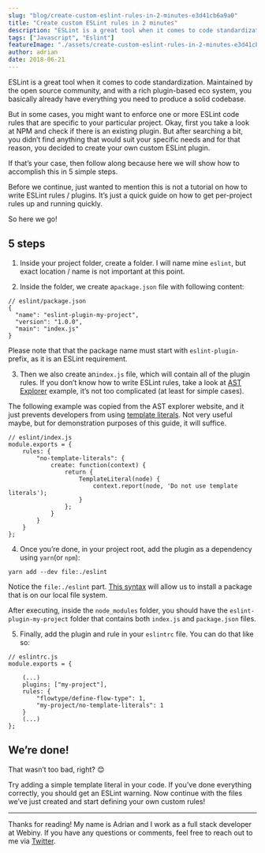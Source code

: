```yaml
---
slug: "blog/create-custom-eslint-rules-in-2-minutes-e3d41cb6a9a0"
title: "Create custom ESLint rules in 2 minutes"
description: "ESLint is a great tool when it comes to code standardization. Maintained by the open source community, and with a rich plugin-based ecosystem."
tags: ["Javascript", "Eslint"]
featureImage: "./assets/create-custom-eslint-rules-in-2-minutes-e3d41cb6a9a0/max-1776-1adPg-Z859DytSea5oLARGg.png"
author: adrian
date: 2018-06-21
---
```



ESLint is a great tool when it comes to code standardization. Maintained by the open source community, and with a rich plugin-based eco system, you basically already have everything you need to produce a solid codebase.

But in some cases, you might want to enforce one or more ESLint code rules that are specific to your particular project. Okay, first you take a look at NPM and check if there is an existing plugin. But after searching a bit, you didn’t find anything that would suit your specific needs and for that reason, you decided to create your own custom ESLint plugin.

If that’s your case, then follow along because here we will show how to accomplish this in 5 simple steps.

Before we continue, just wanted to mention this is not a tutorial on how to write ESLint rules / plugins. It’s just a quick guide on how to get per-project rules up and running quickly.

So here we go!

## 5 steps

1. Inside your project folder, create a folder. I will name mine `eslint`, but exact location / name is not important at this point.

2. Inside the folder, we create a`package.json` file with following content:

```
// eslint/package.json
{
  "name": "eslint-plugin-my-project",
  "version": "1.0.0",
  "main": "index.js"
}
```

Please note that that the package name must start with `eslint-plugin-` prefix, as it is an ESLint requirement.

3. Then we also create an`index.js` file, which will contain all of the plugin rules. If you don’t know how to write ESLint rules, take a look at [AST Explorer](https://astexplorer.net/) example, it’s not too complicated (at least for simple cases).

The following example was copied from the AST explorer website, and it just prevents developers from using [template literals](https://developer.mozilla.org/en-US/docs/Web/JavaScript/Reference/Template_literals). Not very useful maybe, but for demonstration purposes of this guide, it will suffice.

```
// eslint/index.js
module.exports = {
    rules: {
        "no-template-literals": {
            create: function(context) {
                return {
                    TemplateLiteral(node) {
                        context.report(node, 'Do not use template literals');
                    }
                };
            }
        }
    }
};
```

4. Once you’re done, in your project root, add the plugin as a dependency using `yarn`(or `npm`):

```
yarn add --dev file:./eslint
```

Notice the `file:./eslint` part. [This syntax](https://yarnpkg.com/lang/en/docs/cli/add/) will allow us to install a package that is on our local file system.

After executing, inside the `node_modules` folder, you should have the `eslint-plugin-my-project` folder that contains both `index.js` and `package.json` files.

5. Finally, add the plugin and rule in your `eslintrc` file. You can do that like so:

```
// eslintrc.js
module.exports = {
    
    (...)
    plugins: ["my-project"],
    rules: {
        "flowtype/define-flow-type": 1,
        "my-project/no-template-literals": 1
    }
    (...)
};
```

## We’re done!

That wasn’t too bad, right? 😊

Try adding a simple template literal in your code. If you’ve done everything correctly, you should get an ESLint warning. Now continue with the files we’ve just created and start defining your own custom rules!

---

Thanks for reading! My name is Adrian and I work as a full stack developer at Webiny. If you have any questions or comments, feel free to reach out to me via [Twitter](https://twitter.com/1358Adrian).